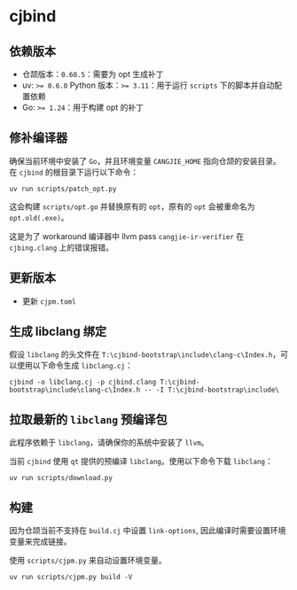 # cjbind

## 依赖版本

- 仓颉版本：`0.60.5`：需要为 opt 生成补丁
- uv: `>= 0.6.0` Python 版本：`>= 3.11`：用于运行 `scripts` 下的脚本并自动配置依赖
- Go: `>= 1.24`：用于构建 opt 的补丁

## 修补编译器

确保当前环境中安装了 `Go`，并且环境变量 `CANGJIE_HOME` 指向仓颉的安装目录。
在 `cjbind` 的根目录下运行以下命令：

```
uv run scripts/patch_opt.py
```

这会构建 `scripts/opt.go` 并替换原有的 `opt`，原有的 `opt` 会被重命名为 `opt.old(.exe)`。

这是为了 workaround 编译器中 llvm pass `cangjie-ir-verifier` 在 `cjbing.clang` 上的错误报错。 

## 更新版本

- 更新 `cjpm.toml`

## 生成 libclang 绑定

假设 `libclang` 的头文件在 `T:\cjbind-bootstrap\include\clang-c\Index.h`，可以使用以下命令生成 `libclang.cj`：

```
cjbind -o libclang.cj -p cjbind.clang T:\cjbind-bootstrap\include\clang-c\Index.h -- -I T:\cjbind-bootstrap\include\
```

## 拉取最新的 `libclang` 预编译包

此程序依赖于 `libclang`，请确保你的系统中安装了 `llvm`。

当前 `cjbind` 使用 `qt` 提供的预编译 `libclang`。使用以下命令下载 `libclang`：

```
uv run scripts/download.py
```

## 构建

因为仓颉当前不支持在 `build.cj` 中设置 `link-options`, 因此编译时需要设置环境变量来完成链接。

使用 `scripts/cjpm.py` 来自动设置环境变量。

```
uv run scripts/cjpm.py build -V
```
